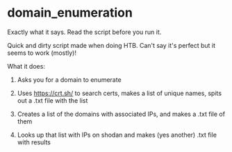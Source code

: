 # domain_enumeration
Exactly what it says. Read the script before you run it. 

Quick and dirty script made when doing HTB. Can't say it's perfect but it seems to work (mostly)!

What it does:

1) Asks you for a domain to enumerate

2) Uses https://crt.sh/ to search certs, makes a list of unique names, spits out a .txt file with the list

3) Creates a list of the domains with associated IPs, and makes a .txt file of them

4) Looks up that list with IPs on shodan and makes (yes another) .txt file with results
